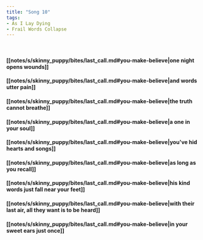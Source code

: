 ```yaml
---
title: "Song 10"
tags:
- As I Lay Dying
- Frail Words Collapse
---
```

&nbsp;
#### [[notes/s/skinny_puppy/bites/last_call.md#you-make-believe|one night opens wounds]]
#### [[notes/s/skinny_puppy/bites/last_call.md#you-make-believe|and words utter pain]]
#### [[notes/s/skinny_puppy/bites/last_call.md#you-make-believe|the truth cannot breathe]]
#### [[notes/s/skinny_puppy/bites/last_call.md#you-make-believe|a one in your soul]]
#### [[notes/s/skinny_puppy/bites/last_call.md#you-make-believe|you've hid hearts and songs]]
#### [[notes/s/skinny_puppy/bites/last_call.md#you-make-believe|as long as you recall]]
#### [[notes/s/skinny_puppy/bites/last_call.md#you-make-believe|his kind words just fall near your feet]]
#### [[notes/s/skinny_puppy/bites/last_call.md#you-make-believe|with their last air, all they want is to be heard]]
#### [[notes/s/skinny_puppy/bites/last_call.md#you-make-believe|in your sweet ears just once]]
